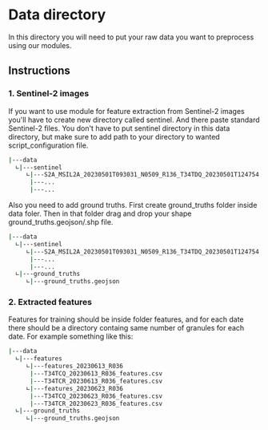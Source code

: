 # Data directory

In this directory you will need to put your raw data you want to preprocess using our modules.

## Instructions

### 1. Sentinel-2 images

If you want to use module for feature extraction from Sentinel-2 images you'll have to create new directory called sentinel. And there paste
standard Sentinel-2 files. You don't have to put sentinel directory in this data directory, but make sure to add path to your directory to wanted script_configuration file.

```bash
|---data
  ∟|---sentinel
     ∟|---S2A_MSIL2A_20230501T093031_N0509_R136_T34TDQ_20230501T124754.SAFE
      |---...
      |---...
```

Also you need to add ground truths. First create ground_truths folder inside data foler. Then in that folder drag and drop your shape ground_truths.geojson/.shp file.

```bash
|---data
  ∟|---sentinel
     ∟|---S2A_MSIL2A_20230501T093031_N0509_R136_T34TDQ_20230501T124754.SAFE
      |---...
      |---...
  ∟|---ground_truths
     ∟|---ground_truths.geojson
```

### 2. Extracted features

Features for training should be inside folder features, and for each date there should be a directory containg same number of granules for each date. For example something like this:

```bash
|---data
  ∟|---features
     ∟|---features_20230613_R036
      |---T34TCQ_20230613_R036_features.csv
      |---T34TCR_20230613_R036_features.csv
     ∟|---features_20230623_R036
      |---T34TCQ_20230623_R036_features.csv
      |---T34TCR_20230623_R036_features.csv
  ∟|---ground_truths
     ∟|---ground_truths.geojson
```
